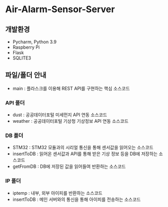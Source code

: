 # Air-Alarm-Sensor-Server

## 개발환경

- Pycharm, Python 3.9
- Raspberry Pi
- Flask
- SQLITE3

## 파일/폴더 안내
- main : 플라스크를 이용해 REST API를 구현하는 핵심 소스코드
### API 폴더
- dust : 공공데이터포털 미세먼지 API 연동 소스코드
- weather : 공공데이터포털 기상청 기상정보 API 연동 소스코드
### DB 폴더
- STM32 : STM32 모듈과의 시리얼 통신을 통해 센서값을 읽어오는 소스코드
- insertToDB : 읽어온 센서값과 API를 통해 받은 기상 정보 등을 DB에 저장하는 소스코드
- getFromDB : DB에 저장된 값을 읽어들여 반환하는 소스코드
### IP 폴더
- iptemp : 내부, 외부 아이피를 반환하는 소스코드
- insertToDB : 메인 서버와의 통신을 통해 아이피를 전송하는 소스코드

